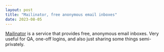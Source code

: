 ```yaml
---
layout: post
title: "Mailinator, free anonymous email inboxes"
date: 2023-08-05
---
```


[Mailinator](https://www.mailinator.com/) is a service that provides free,
anonymous email inboxes.  Very useful for QA, one-off logins, and also just
sharing some things semi-privately.

